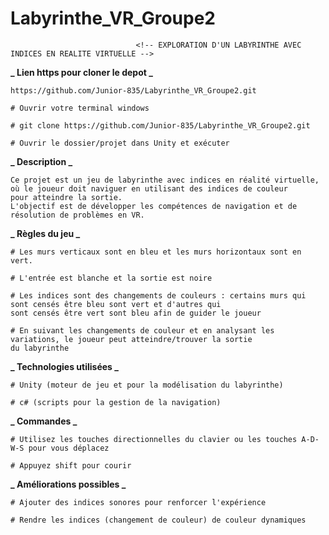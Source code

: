 # Labyrinthe_VR_Groupe2

                                <!-- EXPLORATION D'UN LABYRINTHE AVEC INDICES EN REALITE VIRTUELLE -->

**_ Lien https pour cloner le depot _**

    https://github.com/Junior-835/Labyrinthe_VR_Groupe2.git

    # Ouvrir votre terminal windows

    # git clone https://github.com/Junior-835/Labyrinthe_VR_Groupe2.git

    # Ouvrir le dossier/projet dans Unity et exécuter

**_ Description _**

    Ce projet est un jeu de labyrinthe avec indices en réalité virtuelle, où le joueur doit naviguer en utilisant des indices de couleur
    pour atteindre la sortie.
    L'objectif est de développer les compétences de navigation et de résolution de problèmes en VR.

**_ Règles du jeu _**

    # Les murs verticaux sont en bleu et les murs horizontaux sont en vert.

    # L'entrée est blanche et la sortie est noire

    # Les indices sont des changements de couleurs : certains murs qui sont censés être bleu sont vert et d'autres qui
    sont censés être vert sont bleu afin de guider le joueur

    # En suivant les changements de couleur et en analysant les variations, le joueur peut atteindre/trouver la sortie
    du labyrinthe

**_ Technologies utilisées _**

    # Unity (moteur de jeu et pour la modélisation du labyrinthe)

    # c# (scripts pour la gestion de la navigation)

**_ Commandes _**

    # Utilisez les touches directionnelles du clavier ou les touches A-D-W-S pour vous déplacez

    # Appuyez shift pour courir

**_ Améliorations possibles _**

    # Ajouter des indices sonores pour renforcer l'expérience

    # Rendre les indices (changement de couleur) de couleur dynamiques
